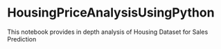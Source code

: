 # HousingPriceAnalysisUsingPython
This notebook provides in depth analysis of Housing Dataset for Sales Prediction
